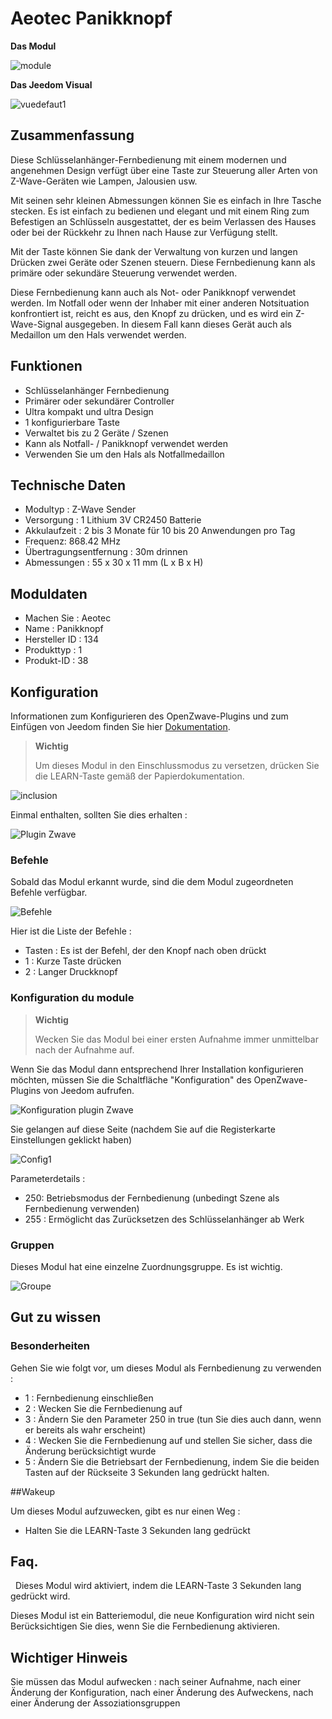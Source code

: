 # Aeotec Panikknopf

**Das Modul**

![module](images/aeotec.panicbutton/module.jpg)

**Das Jeedom Visual**

![vuedefaut1](images/aeotec.panicbutton/vuedefaut1.jpg)

## Zusammenfassung

Diese Schlüsselanhänger-Fernbedienung mit einem modernen und angenehmen Design verfügt über eine Taste zur Steuerung aller Arten von Z-Wave-Geräten wie Lampen, Jalousien usw.

Mit seinen sehr kleinen Abmessungen können Sie es einfach in Ihre Tasche stecken. Es ist einfach zu bedienen und elegant und mit einem Ring zum Befestigen an Schlüsseln ausgestattet, der es beim Verlassen des Hauses oder bei der Rückkehr zu Ihnen nach Hause zur Verfügung stellt.

Mit der Taste können Sie dank der Verwaltung von kurzen und langen Drücken zwei Geräte oder Szenen steuern. Diese Fernbedienung kann als primäre oder sekundäre Steuerung verwendet werden.

Diese Fernbedienung kann auch als Not- oder Panikknopf verwendet werden. Im Notfall oder wenn der Inhaber mit einer anderen Notsituation konfrontiert ist, reicht es aus, den Knopf zu drücken, und es wird ein Z-Wave-Signal ausgegeben. In diesem Fall kann dieses Gerät auch als Medaillon um den Hals verwendet werden.

## Funktionen

-   Schlüsselanhänger Fernbedienung
-   Primärer oder sekundärer Controller
-   Ultra kompakt und ultra Design
-   1 konfigurierbare Taste
-   Verwaltet bis zu 2 Geräte / Szenen
-   Kann als Notfall- / Panikknopf verwendet werden
-   Verwenden Sie um den Hals als Notfallmedaillon

## Technische Daten

-   Modultyp : Z-Wave Sender
-   Versorgung : 1 Lithium 3V CR2450 Batterie
-   Akkulaufzeit : 2 bis 3 Monate für 10 bis 20 Anwendungen pro Tag
-   Frequenz: 868.42 MHz
-   Übertragungsentfernung : 30m drinnen
-   Abmessungen : 55 x 30 x 11 mm (L x B x H)

## Moduldaten

-   Machen Sie : Aeotec
-   Name : Panikknopf
-   Hersteller ID : 134
-   Produkttyp : 1
-   Produkt-ID : 38

## Konfiguration

Informationen zum Konfigurieren des OpenZwave-Plugins und zum Einfügen von Jeedom finden Sie hier [Dokumentation](https://doc.jeedom.com/de_DE/plugins/automation%20protocol/openzwave/).

> **Wichtig**
>
> Um dieses Modul in den Einschlussmodus zu versetzen, drücken Sie die LEARN-Taste gemäß der Papierdokumentation.

![inclusion](images/aeotec.panicbutton/inclusion.jpg)

Einmal enthalten, sollten Sie dies erhalten :

![Plugin Zwave](images/aeotec.panicbutton/information.jpg)

### Befehle

Sobald das Modul erkannt wurde, sind die dem Modul zugeordneten Befehle verfügbar.

![Befehle](images/aeotec.panicbutton/commandes.jpg)

Hier ist die Liste der Befehle :

-   Tasten : Es ist der Befehl, der den Knopf nach oben drückt
  - 1 : Kurze Taste drücken
  - 2 : Langer Druckknopf

### Konfiguration du module

> **Wichtig**
>
> Wecken Sie das Modul bei einer ersten Aufnahme immer unmittelbar nach der Aufnahme auf.

Wenn Sie das Modul dann entsprechend Ihrer Installation konfigurieren möchten, müssen Sie die Schaltfläche "Konfiguration" des OpenZwave-Plugins von Jeedom aufrufen.

![Konfiguration plugin Zwave](images/plugin/bouton_configuration.jpg)

Sie gelangen auf diese Seite (nachdem Sie auf die Registerkarte Einstellungen geklickt haben)

![Config1](images/aeotec.panicbutton/config1.jpg)

Parameterdetails :

-   250: Betriebsmodus der Fernbedienung (unbedingt Szene als Fernbedienung verwenden)
-   255 : Ermöglicht das Zurücksetzen des Schlüsselanhänger ab Werk

### Gruppen

Dieses Modul hat eine einzelne Zuordnungsgruppe. Es ist wichtig.

![Groupe](images/aeotec.panicbutton/groupe.jpg)

## Gut zu wissen

### Besonderheiten

Gehen Sie wie folgt vor, um dieses Modul als Fernbedienung zu verwenden :

-   1 : Fernbedienung einschließen
-   2 : Wecken Sie die Fernbedienung auf
-   3 : Ändern Sie den Parameter 250 in true (tun Sie dies auch dann, wenn er bereits als wahr erscheint)
-   4 : Wecken Sie die Fernbedienung auf und stellen Sie sicher, dass die Änderung berücksichtigt wurde
-   5 : Ändern Sie die Betriebsart der Fernbedienung, indem Sie die beiden Tasten auf der Rückseite 3 Sekunden lang gedrückt halten.

##Wakeup

Um dieses Modul aufzuwecken, gibt es nur einen Weg :

-   Halten Sie die LEARN-Taste 3 Sekunden lang gedrückt

## Faq.
 
Dieses Modul wird aktiviert, indem die LEARN-Taste 3 Sekunden lang gedrückt wird.

Dieses Modul ist ein Batteriemodul, die neue Konfiguration wird nicht sein
Berücksichtigen Sie dies, wenn Sie die Fernbedienung aktivieren.

## Wichtiger Hinweis

Sie müssen das Modul aufwecken : nach seiner Aufnahme, nach einer Änderung der Konfiguration, nach einer Änderung des Aufweckens, nach einer Änderung der Assoziationsgruppen
